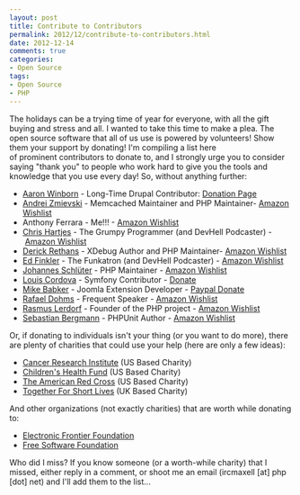 ```yaml
---
layout: post
title: Contribute to Contributors
permalink: 2012/12/contribute-to-contributors.html
date: 2012-12-14
comments: true
categories:
- Open Source
tags:
- Open Source
- PHP
---
```


The holidays can be a trying time of year for everyone, with all the gift buying and stress and all. I wanted to take this time to make a plea. The open source software that all of us use is powered by volunteers! Show them your support by donating! I'm compiling a list here of prominent contributors to donate to, and I strongly urge you to consider saying "thank you" to people who work hard to give you the tools and knowledge that you use every day! So, without anything further:

<!--more-->

 * [Aaron Winborn](http://aaronwinborn.com/) - Long-Time Drupal Contributor: [Donation Page](http://aaronwinborn.com/blogs/aaron/special-needs-trust)
 * [Andrei Zmievski](http://zmievski.org/) - Memcached Maintainer and PHP Maintainer- [Amazon Wishlist](http://given.to/profile/andreiz/wishlist/1411)
 * Anthony Ferrara - Me!!! - [Amazon Wishlist](http://given.to/w/mTjxF7)
 * [Chris Hartjes](http://www.littlehart.net/atthekeyboard/) - The Grumpy Programmer (and DevHell Podcaster) - [Amazon Wishlist](http://amzn.com/w/2ZNT96VNHBEQ2)
 * [Derick Rethans](http://derickrethans.nl/) - XDebug Author and PHP Maintainer- [Amazon Wishlist](http://www.amazon.co.uk/gp/registry/registry.html?ie=UTF8&type=wishlist&id=SLCB276UZU8B)
 * [Ed Finkler](http://funkatron.com/) - The Funkatron (and DevHell Podcaster) - [Amazon Wishlist](http://www.amazon.com/gp/wishlist/2KMPKKKMKO91W)
 * [Johannes Schlüter](http://schlueters.de/) - PHP Maintainer - [Amazon Wishlist](http://www.amazon.de/gp/registry/wishlist/33DONB7CXVX5H)
 * [Louis Cordova](http://www.craftitonline.com/) - Symfony Contributor - [Donate](http://www.craftitonline.com/please-donate/)
 * [Mike Babker](http://www.babdev.com/) - Joomla Extension Developer - [Paypal Donate](http://www.babdev.com/)
 * [Rafael Dohms](http://www.rafaeldohms.com.br/) - Frequent Speaker - [Amazon Wishlist](http://www.amazon.com/gp/registry/wishlist/1W81557RZKM8V/ref=cm_sw_su_w)
 * [Rasmus Lerdorf](https://twitter.com/rasmus) - Founder of the PHP project - [Amazon Wishlist](http://given.to/profile/Rasmus/wishlist/1387)
 * [Sebastian Bergmann](http://sebastian-bergmann.de/) - PHPUnit Author - [Amazon Wishlist](http://www.amazon.de/registry/wishlist/2LR2IGM9BZ11V/ref=cm_sw_r_tw_ws_i7XWqb0ZAE6TP)

Or, if donating to individuals isn't your thing (or you want to do more), there are plenty of charities that could use your help (here are only a few ideas):

 * [Cancer Research Institute](http://www.cancerresearch.org/) (US Based Charity)
 * [Children's Health Fund](http://www.childrenshealthfund.org/) (US Based Charity)
 * [The American Red Cross](http://www.redcross.org/charitable-donations) (US Based Charity)
 * [Together For Short Lives](http://www.togetherforshortlives.org.uk/get_involved/make_a_donation) (UK Based Charity)

And other organizations (not exactly charities) that are worth while donating to:

 * [Electronic Frontier Foundation](https://supporters.eff.org/donate)
 * [Free Software Foundation](https://my.fsf.org/donate)





Who did I miss? If you know someone (or a worth-while charity) that I missed, either reply in a comment, or shoot me an email (ircmaxell [at] php [dot] net) and I'll add them to the list...

